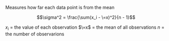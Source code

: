 Measures how far each data point is from the mean

$$\sigma^2 = \frac{\sum(x_i - \=x)^2}{n - 1}$$

$x_i$ = the value of each observation
$\=x$ = the mean of all observations
$n$ =  the number of observarions